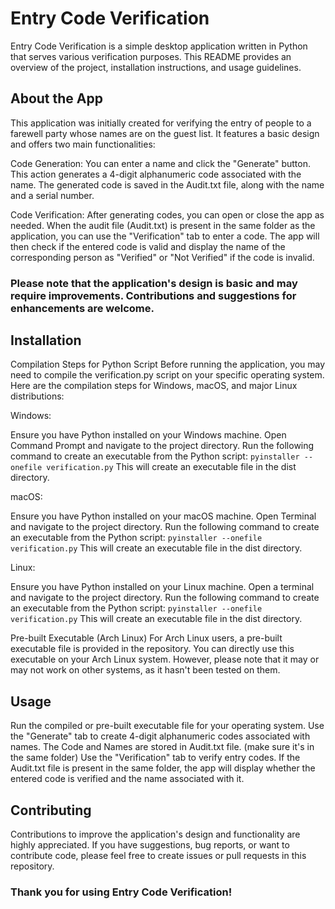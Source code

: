# Entry Code Verification

Entry Code Verification is a simple desktop application written in Python that serves various verification purposes. This README provides an overview of the project, installation instructions, and usage guidelines.

## About the App

This application was initially created for verifying the entry of people to a farewell party whose names are on the guest list. It features a basic design and offers two main functionalities:

Code Generation: You can enter a name and click the "Generate" button. This action generates a 4-digit alphanumeric code associated with the name. The generated code is saved in the Audit.txt file, along with the name and a serial number.

Code Verification: After generating codes, you can open or close the app as needed. When the audit file (Audit.txt) is present in the same folder as the application, you can use the "Verification" tab to enter a code. The app will then check if the entered code is valid and display the name of the corresponding person as "Verified" or "Not Verified" if the code is invalid.

### Please note that the application's design is basic and may require improvements. Contributions and suggestions for enhancements are welcome.

## Installation

Compilation Steps for Python Script
Before running the application, you may need to compile the verification.py script on your specific operating system. Here are the compilation steps for Windows, macOS, and major Linux distributions:

Windows:

Ensure you have Python installed on your Windows machine.
Open Command Prompt and navigate to the project directory.
Run the following command to create an executable from the Python script:
`pyinstaller --onefile verification.py`
This will create an executable file in the dist directory.

macOS:

Ensure you have Python installed on your macOS machine.
Open Terminal and navigate to the project directory.
Run the following command to create an executable from the Python script:
`pyinstaller --onefile verification.py`
This will create an executable file in the dist directory.

Linux:

Ensure you have Python installed on your Linux machine.
Open a terminal and navigate to the project directory.
Run the following command to create an executable from the Python script:
`pyinstaller --onefile verification.py`
This will create an executable file in the dist directory.

Pre-built Executable (Arch Linux)
For Arch Linux users, a pre-built executable file is provided in the repository. You can directly use this executable on your Arch Linux system. However, please note that it may or may not work on other systems, as it hasn't been tested on them.

## Usage

Run the compiled or pre-built executable file for your operating system.
Use the "Generate" tab to create 4-digit alphanumeric codes associated with names.
The Code and Names are stored in Audit.txt file. (make sure it's in the same folder)
Use the "Verification" tab to verify entry codes. If the Audit.txt file is present in the same folder, the app will display whether the entered code is verified and the name associated with it.

## Contributing

Contributions to improve the application's design and functionality are highly appreciated. If you have suggestions, bug reports, or want to contribute code, please feel free to create issues or pull requests in this repository.

### Thank you for using Entry Code Verification!
